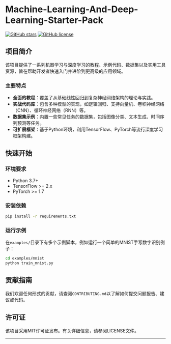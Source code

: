 # Machine-Learning-And-Deep-Learning-Starter-Pack

[![GitHub stars](https://img.shields.io/github/stars/RianbowJier/Machine-Learning-And-Deep-Learning)](https://github.com/RianbowJier/Machine-Learning-And-Deep-Learning/stargazers)
[![GitHub license](https://img.shields.io/github/license/RianbowJier/Machine-Learning-And-Deep-Learning)](https://github.com/RianbowJier/Machine-Learning-And-Deep-Learning/blob/main/LICENSE)

## 项目简介
该项目提供了一系列机器学习与深度学习的教程、示例代码、数据集以及实用工具资源，旨在帮助开发者快速入门并进阶到更高级的应用领域。

### 主要特点
- **全面的教程**：覆盖了从基础线性回归到复杂神经网络架构的理论与实践。
- **实战代码库**：包含多种模型的实现，如逻辑回归、支持向量机、卷积神经网络（CNN）、循环神经网络（RNN）等。
- **数据集示例**：内置一些常见任务的数据集，包括图像分类、文本生成、时间序列预测等任务。
- **可扩展框架**：基于Python环境，利用TensorFlow、PyTorch等流行深度学习框架构建。

## 快速开始
### 环境要求
- Python 3.7+
- TensorFlow >= 2.x
- PyTorch >= 1.7

### 安装依赖
```bash
pip install -r requirements.txt
```

### 运行示例
在`examples/`目录下有多个示例脚本，例如运行一个简单的MNIST手写数字识别例子：
```bash
cd examples/mnist
python train_mnist.py
```

## 贡献指南
我们欢迎任何形式的贡献，请查阅`CONTRIBUTING.md`以了解如何提交问题报告、建议或代码。

## 许可证
该项目采用MIT许可证发布。有关详细信息，请参阅LICENSE文件。

---
